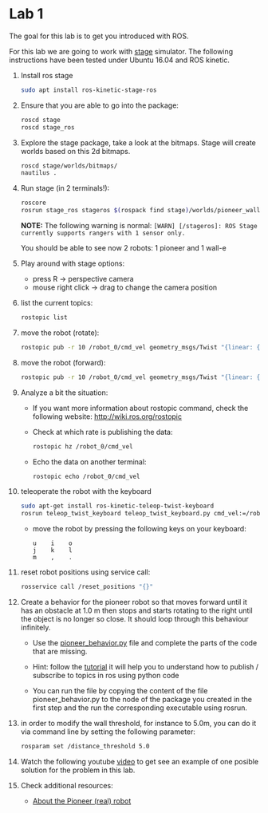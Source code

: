 Lab 1
==================

The goal for this lab is to get you introduced with ROS.

For this lab we are going to work with [stage](http://rtv.github.io/Stage/) simulator.
The following instructions have been tested under Ubuntu 16.04 and ROS kinetic.

1. Install ros stage

    ```bash
    sudo apt install ros-kinetic-stage-ros
    ```

2. Ensure that you are able to go into the package:

    ```bash
    roscd stage
    roscd stage_ros
    ```

3. Explore the stage package, take a look at the bitmaps.
Stage will create worlds based on this 2d bitmaps.

    ```bash
    roscd stage/worlds/bitmaps/
    nautilus .
    ```

4. Run stage (in 2 terminals!):

    ```bash
    roscore
    rosrun stage_ros stageros $(rospack find stage)/worlds/pioneer_walle.world
    ```

    **NOTE:** The following warning is normal: `[WARN] [/stageros]: ROS Stage currently supports rangers with 1 sensor only.`

    You should be able to see now 2 robots: 1 pioneer and 1 wall-e

5. Play around with stage options:

    * press R -> perspective camera
    * mouse right click -> drag to change the camera position

6. list the current topics:

    ```bash
    rostopic list
    ```

7. move the robot (rotate):

    ```bash
    rostopic pub -r 10 /robot_0/cmd_vel geometry_msgs/Twist "{linear: {x: 0.0, y: 0.0, z: 0.0}, angular: {x: 0.0, y: 0.0, z: 0.1}}"
    ```

8. move the robot (forward):

    ```bash
    rostopic pub -r 10 /robot_0/cmd_vel geometry_msgs/Twist "{linear: {x: 0.1, y: 0.0, z: 0.0}, angular: {x: 0.0, y: 0.0, z: 0.0}}"
    ```

9. Analyze a bit the situation:

    * If you want more information about rostopic command, check the following website: http://wiki.ros.org/rostopic

    * Check at which rate is publishing the data:

        ```bash
        rostopic hz /robot_0/cmd_vel
        ```

    * Echo the data on another terminal:

        ```bash
        rostopic echo /robot_0/cmd_vel
        ```

10. teleoperate the robot with the keyboard

    ```bash
    sudo apt-get install ros-kinetic-teleop-twist-keyboard
    rosrun teleop_twist_keyboard teleop_twist_keyboard.py cmd_vel:=/robot_0/cmd_vel
    ```

    * move the robot by pressing the following keys on your keyboard:

        ```
        u    i    o
        j    k    l
        m    ,    .
        ```

11. reset robot positions using service call:

    ```bash
    rosservice call /reset_positions "{}"
    ```

12. Create a behavior for the pioneer robot so that moves forward until it has an obstacle at 1.0 m then stops and starts rotating to the right until the object is no longer so close. It should loop through this behaviour infinitely.

    * Use the [pioneer_behavior.py](pioneer_behavior.py) file and complete the parts of the code that are missing.

    * Hint: follow the [tutorial](http://wiki.ros.org/ROS/Tutorials/WritingPublisherSubscriber%28python%29)
      it will help you to understand how to publish / subscribe to topics in ros using python code

    * You can run the file by copying the content of the file pioneer_behavior.py to the node of the package you created in the first step and the run the corresponding executable using rosrun.

13. in order to modify the wall threshold, for instance to 5.0m, you can do it via command line by setting the following parameter:

    ```bash
    rosparam set /distance_threshold 5.0
    ```

14. Watch the following youtube [video](https://youtu.be/IZcE1vrMCvM) to get see an example of
one posible solution for the problem in this lab.

15. Check additional resources:

    * [About the Pioneer (real) robot](http://www.mobilerobots.com/Libraries/Downloads/Pioneer3DX-P3DX-RevA.sflb.ashx)
